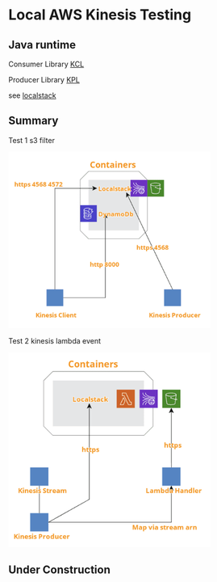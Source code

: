 # Local AWS Kinesis Testing

## Java runtime

Consumer Library
[KCL](https://github.com/awslabs/amazon-kinesis-client/tree/v1.x)  

Producer Library
[KPL](https://github.com/awslabs/amazon-kinesis-producer)

see  [localstack](https://github.com/localstack/localstack)

## Summary
Test 1 s3 filter  

<img src="https://github.com/nigel447/kinesis-tests/blob/master/Summary.png" width="400">  

Test 2 kinesis lambda event  

<img src="https://github.com/nigel447/kinesis-tests/blob/master/Summary2.png" width="400">

## Under Construction

 